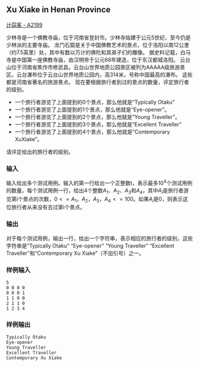 ## Xu Xiake in Henan Province

[计蒜客 - A2199 ](https://vjudge.net/problem/%E8%AE%A1%E8%92%9C%E5%AE%A2-A2199/origin)

少林寺是一个佛教寺庙，位于河南省登封市。少林寺始建于公元5世纪，至今仍是少林派的主要寺庙。
龙门石窟是关于中国佛教艺术的景点，位于洛阳以南12公里（约7.5英里）处，其中有数以万计的佛陀和其弟子们的雕像。
据史料记载，白马寺是中国第一座佛教寺庙，由汉明帝于公元68年建造，位于东汉都城洛阳。
云台山位于河南省焦作市修武县。云台山世界地质公园景区被列为AAAAA级旅游景区。云台瀑布位于云台山世界地质公园内，高314米，号称中国最高的瀑布。
这些都是河南省著名的旅游景点。
现在要根据旅行者到过的景点的数量，评定旅行者的级别。

- 一个旅行者游览了上面提到的0个景点，那么他就是“Typically Otaku”
- 一个旅行者游览了上面提到的1个景点，那么他就是“Eye-opener”。
- 一个旅行者游览了上面提到的2个景点，那么他就是“Young Traveller”。
- 一个旅行者游览了上面提到的3个景点，那么他就是“Excellent Traveller”
- 一个旅行者游览了上面提到的4个景点，那么他就是“Contemporary XuXiake”。

请评定给出的旅行者的级别。

### 输入

输入给出多个测试用例。输入的第一行给出一个正整数t，表示最多$10^4$个测试用例的数量。每个测试用例一行，给出4个整数$A_1$、$A_2$、$A_3$和$A_4$，其中$A_i$是旅行者游览第i个景点的次数，$0 <=A_1，A_2，A_3，A_4<=100$。如果$A_i$是0，则表示这位旅行者从来没有去过第i个景点。

### 输出

对于每个测试用例，输出一行，给出一个字符串，表示相应的旅行者的级别，这些字符串是“Typically Otaku” “Eye-opener” “Young Traveller” “Excellent Traveller”和“Contemporary Xu Xiake”（不加引号）之一。

### 样例输入

```
5
0 0 0 0
0 0 0 1
1 1 0 0
2 1 1 0
1 2 3 4
```

### 样例输出

```
Typically Otaku
Eye-opener
Young Traveller
Excellent Traveller
Contemporary Xu Xiake
```

